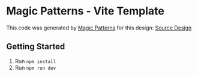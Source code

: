 # Magic Patterns - Vite Template

This code was generated by [Magic Patterns](https://magicpatterns.com) for this design: [Source Design](https://www.magicpatterns.com/c/bhxqh3bw73f3itw3xg1orp)

## Getting Started

1. Run `npm install`
2. Run `npm run dev`
